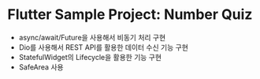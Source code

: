 # Flutter Sample Project: Number Quiz

- async/await/Future을 사용해서 비동기 처리 구현
- Dio를 사용해서 REST API를 활용한 데이터 수신 기능 구현
- StatefulWidget의 Lifecycle을 활용한 기능 구현
- SafeArea 사용
